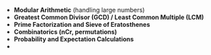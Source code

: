 - **Modular Arithmetic** (handling large numbers)
- **Greatest Common Divisor (GCD) / Least Common Multiple (LCM)**
- **Prime Factorization and Sieve of Eratosthenes**
- **Combinatorics (nCr, permutations)**
- **Probability and Expectation Calculations**
- 